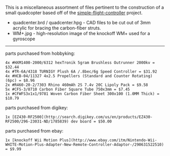 This is a miscellaneous assortment of files pertinent to the construction of a small quadcopter based off of the [simple-flight-controller](http://code.google.com/p/simple-flight-controller/) project.

 * quadcenter.brd / quadcenter.hpg - CAD files to be cut out of 3mm acrylic for bracing the carbon-fiber struts.
 * WM+.jpg - high-resolution image of the knockoff WM+ used for a gyroscope

-----

parts purchased from hobbyking:

	4x #HXM1400-2000/6312 hexTronik 5gram Brushless Outrunner 2000kv = $32.44
	4x #TR-6A/4318 TURNIGY Plush 6A /.8bec/6g Speed Controller = $31.92
	4x #HCB-04/11327 4x2.5 Propellers (Standard and Counter Rotating) (6pc) = $8.96
	2x #R460-20-2/7303 Rhino 460mAh 2S 7.4v 20C Lipoly Pack = $9.58
	5x #CFS-3/8710 Carbon Fiber Square Tube 750x3mm = $7.45
	1x #CFWFS3x1x1/9781 Woven Carbon Fiber Sheet 300x100 (1.0MM Thick) = $10.79

parts purchased from digikey:

	1x [EZ430-RF2500](http://search.digikey.com/us/en/products/EZ430-RF2500/296-23031-ND/1785839) dev board = $50.00

parts purchased from ebay:

	1x [knockoff Wii Motion Plus](http://www.ebay.com/itm/Nintendo-Wii-WHITE-Motion-Plus-Adapter-New-Remote-Controller-Adaptor-/290631522510) = $9.99
